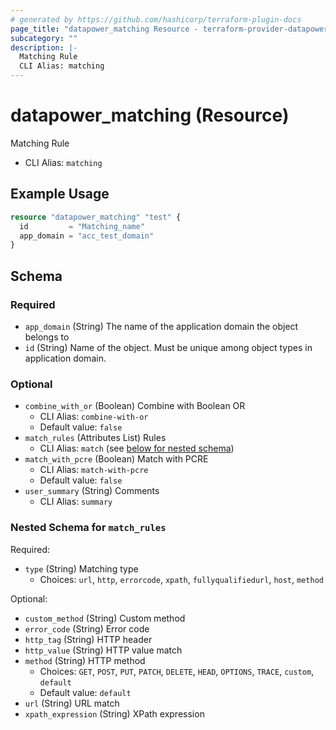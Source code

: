 ```yaml
---
# generated by https://github.com/hashicorp/terraform-plugin-docs
page_title: "datapower_matching Resource - terraform-provider-datapower"
subcategory: ""
description: |-
  Matching Rule
  CLI Alias: matching
---
```


# datapower_matching (Resource)

Matching Rule
  - CLI Alias: `matching`

## Example Usage

```terraform
resource "datapower_matching" "test" {
  id         = "Matching_name"
  app_domain = "acc_test_domain"
}
```

<!-- schema generated by tfplugindocs -->
## Schema

### Required

- `app_domain` (String) The name of the application domain the object belongs to
- `id` (String) Name of the object. Must be unique among object types in application domain.

### Optional

- `combine_with_or` (Boolean) Combine with Boolean OR
  - CLI Alias: `combine-with-or`
  - Default value: `false`
- `match_rules` (Attributes List) Rules
  - CLI Alias: `match` (see [below for nested schema](#nestedatt--match_rules))
- `match_with_pcre` (Boolean) Match with PCRE
  - CLI Alias: `match-with-pcre`
  - Default value: `false`
- `user_summary` (String) Comments
  - CLI Alias: `summary`

<a id="nestedatt--match_rules"></a>
### Nested Schema for `match_rules`

Required:

- `type` (String) Matching type
  - Choices: `url`, `http`, `errorcode`, `xpath`, `fullyqualifiedurl`, `host`, `method`

Optional:

- `custom_method` (String) Custom method
- `error_code` (String) Error code
- `http_tag` (String) HTTP header
- `http_value` (String) HTTP value match
- `method` (String) HTTP method
  - Choices: `GET`, `POST`, `PUT`, `PATCH`, `DELETE`, `HEAD`, `OPTIONS`, `TRACE`, `custom`, `default`
  - Default value: `default`
- `url` (String) URL match
- `xpath_expression` (String) XPath expression
